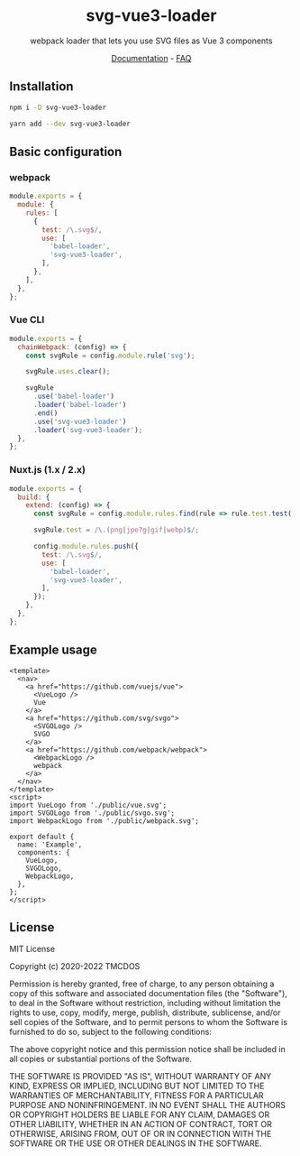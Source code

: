 <h1 align="center">svg-vue3-loader</h1>
<p align="center">webpack loader that lets you use SVG files as Vue 3 components</p>
<p align="center">
  <a href="https://vue-svg-loader.js.org">Documentation</a> -
  <a href="https://vue-svg-loader.js.org/faq.html">FAQ</a>
</p>

## Installation
``` bash
npm i -D svg-vue3-loader

yarn add --dev svg-vue3-loader
```

## Basic configuration
### webpack
``` js
module.exports = {
  module: {
    rules: [
      {
        test: /\.svg$/,
        use: [
          'babel-loader',
          'svg-vue3-loader',
        ],
      },
    ],
  },
};
```
### Vue CLI
``` js
module.exports = {
  chainWebpack: (config) => {
    const svgRule = config.module.rule('svg');

    svgRule.uses.clear();

    svgRule
      .use('babel-loader')
      .loader('babel-loader')
      .end()
      .use('svg-vue3-loader')
      .loader('svg-vue3-loader');
  },
};
```

### Nuxt.js (1.x / 2.x)
``` js
module.exports = {
  build: {
    extend: (config) => {
      const svgRule = config.module.rules.find(rule => rule.test.test('.svg'));

      svgRule.test = /\.(png|jpe?g|gif|webp)$/;

      config.module.rules.push({
        test: /\.svg$/,
        use: [
          'babel-loader',
          'svg-vue3-loader',
        ],
      });
    },
  },
};
```

## Example usage
``` vue
<template>
  <nav>
    <a href="https://github.com/vuejs/vue">
      <VueLogo />
      Vue
    </a>
    <a href="https://github.com/svg/svgo">
      <SVGOLogo />
      SVGO
    </a>
    <a href="https://github.com/webpack/webpack">
      <WebpackLogo />
      webpack
    </a>
  </nav>
</template>
<script>
import VueLogo from './public/vue.svg';
import SVGOLogo from './public/svgo.svg';
import WebpackLogo from './public/webpack.svg';

export default {
  name: 'Example',
  components: {
    VueLogo,
    SVGOLogo,
    WebpackLogo,
  },
};
</script>
```

## License

MIT License

Copyright (c) 2020-2022 TMCDOS

Permission is hereby granted, free of charge, to any person obtaining a copy
of this software and associated documentation files (the "Software"), to deal
in the Software without restriction, including without limitation the rights
to use, copy, modify, merge, publish, distribute, sublicense, and/or sell
copies of the Software, and to permit persons to whom the Software is
furnished to do so, subject to the following conditions:

The above copyright notice and this permission notice shall be included in all
copies or substantial portions of the Software.

THE SOFTWARE IS PROVIDED "AS IS", WITHOUT WARRANTY OF ANY KIND, EXPRESS OR
IMPLIED, INCLUDING BUT NOT LIMITED TO THE WARRANTIES OF MERCHANTABILITY,
FITNESS FOR A PARTICULAR PURPOSE AND NONINFRINGEMENT. IN NO EVENT SHALL THE
AUTHORS OR COPYRIGHT HOLDERS BE LIABLE FOR ANY CLAIM, DAMAGES OR OTHER
LIABILITY, WHETHER IN AN ACTION OF CONTRACT, TORT OR OTHERWISE, ARISING FROM,
OUT OF OR IN CONNECTION WITH THE SOFTWARE OR THE USE OR OTHER DEALINGS IN THE
SOFTWARE.
